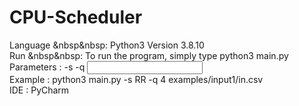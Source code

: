 # CPU-Scheduler <br>
Language &nbsp&nbsp: Python3 Version 3.8.10 <br>
Run &nbsp&nbsp: To run the program, simply type python3 main.py <parameters> <br>
Parameters     : -s <type of scheduler> -q <quantum> <input file> <br>
Example        : python3 main.py -s RR -q 4 examples/input1/in.csv <br>
IDE            : PyCharm  <br>
